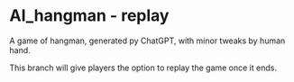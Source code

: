 # AI_hangman - replay
A game of hangman, generated py ChatGPT, with minor tweaks by human hand.

This branch will give players the option to replay the game once it ends.
